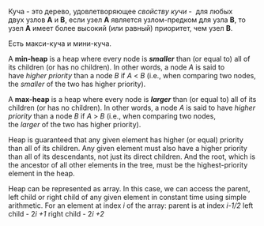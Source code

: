 
Куча - это дерево, удовлетворяющее _свойству кучи_ -  для любых двух узлов **A** и **B**, если узел **A** является узлом-предком для узла **B**, то узел **A** имеет более высокий (или равный) приоритет, чем узел **B**.

Есть макси-куча и мини-куча.

A **min-heap** is a heap where every node is _**smaller**_ than (or equal to) all of its children (or has no children). In other words, a node _A_ is said to have _higher priority_ than a node _B_ if _A_ < _B_ (i.e., when comparing two nodes, the _smaller_ of the two has higher priority).

A **max-heap** is a heap where every node is **_larger_** than (or equal to) all of its children (or has no children). In other words, a node _A_ is said to have _higher priority_ than a node _B_ if _A_ > _B_ (i.e., when comparing two nodes, the _larger_ of the two has higher priority).

Heap is guaranteed that any given element has higher (or equal) priority than all of its children. Any given element must also have a higher priority than all of its descendants, not just its direct children. And the root, which is the ancestor of all other elements in the tree, must be the highest-priority element in the heap.

Heap can be represented as array. In this case, we can access the parent, left child or right child of any given element in constant time using simple arithmetic. For an element at index _i_ of the array:
parent is at index  *i-1/2*
left child - 2*i +1*
right child - 2*i +2*
